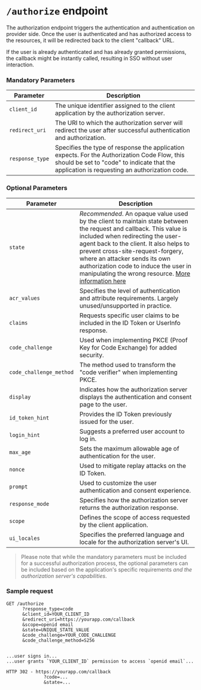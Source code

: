 # `/authorize` endpoint

The authorization endpoint triggers the authentication and authentication on provider side. Once the user is authenticated and has authorized access to the resources, it will be redirected back to the client "callback" URL.

If the user is already authenticated and has already granted permissions, the callback might be instantly called, resulting in SSO without user interaction.

### Mandatory Parameters

| Parameter      | Description                                                                                     |
|----------------|-------------------------------------------------------------------------------------------------|
| `client_id`    | The unique identifier assigned to the client application by the authorization server.        |
| `redirect_uri` | The URI to which the authorization server will redirect the user after successful authentication and authorization. |
| `response_type` | Specifies the type of response the application expects. For the Authorization Code Flow, this should be set to "code" to indicate that the application is requesting an authorization code. |

### Optional Parameters

| Parameter      | Description                                                                                               |
|----------------|-----------------------------------------------------------------------------------------------------------|
| `state`        | *Recommended*. An opaque value used by the client to maintain state between the request and callback. This value is included when redirecting the user-agent back to the client. It also helps to prevent cross-site-request-forgery, where an attacker sends its own authorization code to induce the user in manipulating the wrong resource. [More information here](https://datatracker.ietf.org/doc/html/rfc6749#section-10.12) |
| `acr_values`   | Specifies the level of authentication and attribute requirements. Largely unused/unsupported in practice. | 
| `claims`       | Requests specific user claims to be included in the ID Token or UserInfo response.                        |
| `code_challenge` | Used when implementing PKCE (Proof Key for Code Exchange) for added security.                           |
| `code_challenge_method` | The method used to transform the "code verifier" when implementing PKCE.                         |
| `display`      | Indicates how the authorization server displays the authentication and consent page to the user.          |
| `id_token_hint` | Provides the ID Token previously issued for the user.                                                    |
| `login_hint`   | Suggests a preferred user account to log in.                                                              |
| `max_age`      | Sets the maximum allowable age of authentication for the user.                                            |
| `nonce`        | Used to mitigate replay attacks on the ID Token.                                                          |
| `prompt`       | Used to customize the user authentication and consent experience.                                         |
| `response_mode` | Specifies how the authorization server returns the authorization response.                               |
| `scope`        | Defines the scope of access requested by the client application.                                          |
| `ui_locales`   | Specifies the preferred language and locale for the authorization server's UI.                            |

> Please note that while the mandatory parameters must be included for a successful authorization process, 
> the optional parameters can be included based on the application's specific requirements *and the authorization server's capabilities*.


### Sample request

    GET /authorize
          ?response_type=code
          &client_id=YOUR_CLIENT_ID
          &redirect_uri=https://yourapp.com/callback
          &scope=openid email
          &state=UNIQUE_STATE_VALUE
          &code_challenge=YOUR_CODE_CHALLENGE
          &code_challenge_method=S256


    ...user signs in...
    ...user grants `YOUR_CLIENT_ID` permission to access `openid email`...

    HTTP 302 - https://yourapp.com/callback
                  ?code=...
                  &state=...

